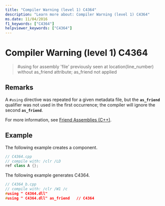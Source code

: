 ```yaml
---
title: "Compiler Warning (level 1) C4364"
description: "Learn more about: Compiler Warning (level 1) C4364"
ms.date: 11/04/2016
f1_keywords: ["C4364"]
helpviewer_keywords: ["C4364"]
---
```

# Compiler Warning (level 1) C4364

> #using for assembly 'file' previously seen at location(line_number) without as_friend attribute; as_friend not applied

## Remarks

A `#using` directive was repeated for a given metadata file, but the **`as_friend`** qualifier was not used in the first occurrence; the compiler will ignore the second **`as_friend`**.

For more information, see [Friend Assemblies (C++)](../../dotnet/friend-assemblies-cpp.md).

## Example

The following example creates a component.

```cpp
// C4364.cpp
// compile with: /clr /LD
ref class A {};
```

The following example generates C4364.

```cpp
// C4364_b.cpp
// compile with: /clr /W1 /c
#using " C4364.dll"
#using " C4364.dll" as_friend   // C4364
```
